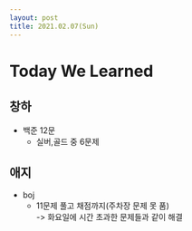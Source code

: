 ```yaml
---
layout: post
title: 2021.02.07(Sun)
---
```

# Today We Learned

## 창하

- 백준 12문
    - 실버,골드 중 6문제

## 애지

- boj 
    - 11문제 풀고 채점까지(주차장 문제 못 품)  
        -> 화요일에 시간 초과한 문제들과 같이 해결
